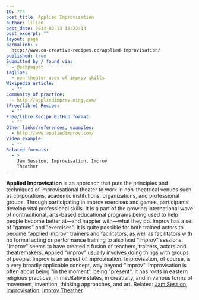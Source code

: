 ```yaml
---
ID: 774
post_title: Applied Improvisation
author: lilian
post_date: 2014-02-13 15:22:14
post_excerpt: ""
layout: page
permalink: >
  http://www.co-creative-recipes.cc/applied-improvisation/
published: true
Submitted by / found via:
  - @sebpaquet
Tagline:
  - non theater uses of improv skills
Wikipedia article:
  - ""
Community of practice:
  - http://appliedimprov.ning.com/
(Free/libre) Recipe:
  - ""
Free/libre Recipe GitHub format:
  - ""
Other links/references, examples:
  - http://www.appliedimprov.com/
Video example:
  - ""
Related formats:
  - >
    Jam Session, Improvisation, Improv
    Theather
---
```

**Applied Improvisation** is an approach that puts the principles and techniques of improvisational theater to work in non-theatrical venues such as corporations, academic institutions, organizations, and professional groups. Through participating in improv exercises and games, participants develop vital professional skills. It is a part of the growing international wave of nontraditional, arts-based educational programs being used to help people become better at—and happier with—what they do. Improv has a set of "games" and "exercises". It is quite possible for both trained actors to become "applied improv" trainers and facilitators, as well as facilitators with no formal acting or performance training to also lead "improv" sessions. "Improv" seems to have created a fusion of teachers, trainers, actors and theatremakers. Applied "improv" usually involves doing things with groups of people. Improv is an aspect of improvisation. Improvisation, of course, is a very broadly applicable concept, way beyond "improv". Improvisation is often about being "in the moment", being "present". It has roots in eastern religious practices, in meditative states, in creativity, and in various forms of movement, invention, thinking approaches, and art. Related: [Jam Session][1], [Improvisation][2], [Improv Theather][3]

 [1]: http://www.co-creative-recipes.cc/recipes/jam-session/ "Jam session"
 [2]: http://www.co-creative-recipes.cc/recipes/improvisation/ "Improvisation"
 [3]: http://www.co-creative-recipes.cc/recipes/improv-theater/ "Improv Theater"